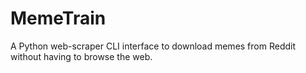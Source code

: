 # MemeTrain
A Python web-scraper CLI interface to download memes from Reddit without having to browse the web.
